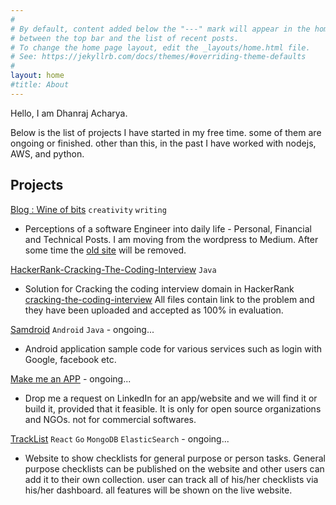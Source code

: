 ```yaml
---
#
# By default, content added below the "---" mark will appear in the home page
# between the top bar and the list of recent posts.
# To change the home page layout, edit the _layouts/home.html file.
# See: https://jekyllrb.com/docs/themes/#overriding-theme-defaults
#
layout: home
#title: About
---
```


Hello, I am Dhanraj Acharya. 

Below is the list of projects I have started in my free time. some of them are ongoing or finished. other than this, in the past I have worked with nodejs, AWS, and python.

## Projects


[Blog : Wine of bits](https://medium.com/wineofbits) `creativity` `writing`

* Perceptions of a software Engineer into daily life - Personal, Financial and Technical Posts.
I am moving from the wordpress to Medium. After some time the [old site](https://www.wineofbits.com/) will be removed.


[HackerRank-Cracking-The-Coding-Interview](https://github.com/drex44/HackerRank-Cracking-The-Coding-Interview) `Java`

* Solution for Cracking the coding interview domain in HackerRank
[cracking-the-coding-interview](https://www.hackerrank.com/domains/tutorials/cracking-the-coding-interview)
All files contain link to the problem and they have been uploaded and accepted as 100% in evaluation.


[Samdroid](https://github.com/drex44/samdroid) `Android` `Java` - ongoing...

* Android application sample code for various services such as login with Google, facebook etc.


[Make me an APP](https://www.linkedin.com/in/dhanraj-acharya) - ongoing...
* Drop me a request on LinkedIn for an app/website and we will find it or build it, provided that it feasible. 
It is only for open source organizations and NGOs. not for commercial softwares.

[TrackList]() `React` `Go` `MongoDB` `ElasticSearch` - ongoing...

* Website to show checklists for general purpose or person tasks. General purpose checklists can be published on the website and other users can add it to their own collection. user can track all of his/her checklists via his/her dashboard. all features will be shown on the live website.

